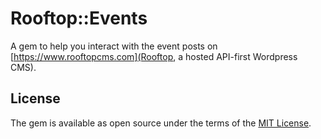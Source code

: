# Rooftop::Events
A gem to help you interact with the event posts on [https://www.rooftopcms.com](Rooftop, a hosted API-first Wordpress CMS).

## License

The gem is available as open source under the terms of the [MIT License](http://opensource.org/licenses/MIT).

